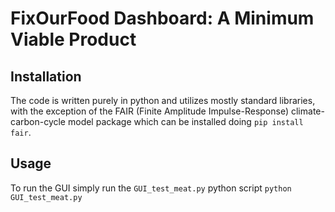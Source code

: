 # FixOurFood Dashboard: A Minimum Viable Product

## Installation

The code is written purely in python and utilizes mostly standard libraries, with the exception of the FAIR (Finite Amplitude Impulse-Response) climate-carbon-cycle model package which can be installed doing `pip install fair`.

## Usage

To run the GUI simply run the `GUI_test_meat.py` python script
`python GUI_test_meat.py`
